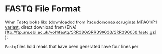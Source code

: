 # FASTQ File Format

What Fastq looks like (downloaded from [Pseudomonas aeruginsa MPAO1/P1 variant](https://trace.ncbi.nlm.nih.gov/Traces/sra/?run=SRR396637), direct download from (ENA)[ftp://ftp.sra.ebi.ac.uk/vol1/fastq/SRR396/SRR396638/SRR396638.fastq.gz]):

`Fastq` files hold reads that have been generated have four lines per 